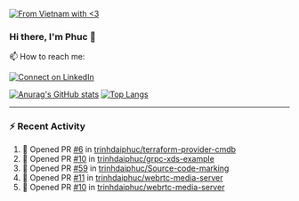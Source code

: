 [![From Vietnam with <3](https://raw.githubusercontent.com/webuild-community/badge/master/svg/love.svg)](https://webuild.community)

### Hi there, I'm Phuc 👋

📫 How to reach me:

[![Connect on LinkedIn](https://img.shields.io/badge/--linkedin?label=LinkedIn&logo=LinkedIn&style=social)](https://www.linkedin.com/in/trinh-dai-phuc/)


[![Anurag's GitHub stats](https://phuc-github-readme-stats.vercel.app/api?username=trinhdaiphuc&count_private=true&show_icons=true&theme=synthwave)](https://github.com/anuraghazra/github-readme-stats)
[![Top Langs](https://phuc-github-readme-stats.vercel.app/api/top-langs/?username=trinhdaiphuc&theme=synthwave&show_icons=true&layout=compact&langs_count=8&hide=html,css,scss,less,handlebars,ejs)](https://github.com/anuraghazra/github-readme-stats)


---

### :zap: Recent Activity

<!--START_SECTION:activity-->
1. 💪 Opened PR [#6](https://github.com/trinhdaiphuc/terraform-provider-cmdb/pull/6) in [trinhdaiphuc/terraform-provider-cmdb](https://github.com/trinhdaiphuc/terraform-provider-cmdb)
2. 💪 Opened PR [#10](https://github.com/trinhdaiphuc/grpc-xds-example/pull/10) in [trinhdaiphuc/grpc-xds-example](https://github.com/trinhdaiphuc/grpc-xds-example)
3. 💪 Opened PR [#59](https://github.com/trinhdaiphuc/Source-code-marking/pull/59) in [trinhdaiphuc/Source-code-marking](https://github.com/trinhdaiphuc/Source-code-marking)
4. 💪 Opened PR [#11](https://github.com/trinhdaiphuc/webrtc-media-server/pull/11) in [trinhdaiphuc/webrtc-media-server](https://github.com/trinhdaiphuc/webrtc-media-server)
5. 💪 Opened PR [#10](https://github.com/trinhdaiphuc/webrtc-media-server/pull/10) in [trinhdaiphuc/webrtc-media-server](https://github.com/trinhdaiphuc/webrtc-media-server)
<!--END_SECTION:activity-->
